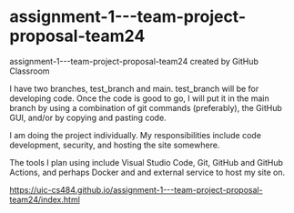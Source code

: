 # assignment-1---team-project-proposal-team24
assignment-1---team-project-proposal-team24 created by GitHub Classroom

I have two branches, test_branch and main. test_branch will be for developing code. Once the code is good to go, I will put it in the main branch by using a combination of git commands (preferably), the GitHub GUI, and/or by copying and pasting code. 

I am doing the project individually. My responsibilities include code development, security, and hosting the site somewhere. 

The tools I plan using include Visual Studio Code, Git, GitHub and GitHub Actions, and perhaps Docker and and external service to host my site on. 

https://uic-cs484.github.io/assignment-1---team-project-proposal-team24/index.html
